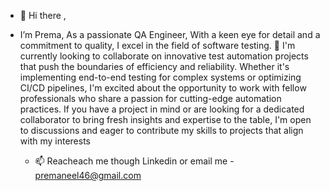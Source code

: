 - 👋 Hi there ,

-   I’m Prema, As a passionate QA Engineer, With a keen eye for detail and a commitment to quality, I excel in the field of software testing. 👀 I'm currently looking to collaborate on innovative test automation projects that push the boundaries of efficiency and reliability. Whether it's implementing end-to-end testing for complex systems or optimizing CI/CD pipelines, I'm excited about the opportunity to work with fellow professionals who share a passion for cutting-edge automation practices. If you have a project in mind or are looking for a dedicated collaborator to bring fresh insights and expertise to the table, I'm open to discussions and eager to contribute my skills to projects that align with my interests
  
    - 📫 Reacheach me though Linkedin or email me - premaneel46@gmail.com

<!---
prema46/prema46 is a ✨ special ✨ repository because its `README.md` (this file) appears on your GitHub profile.
You can click the Preview link to take a look at your changes.
--->
